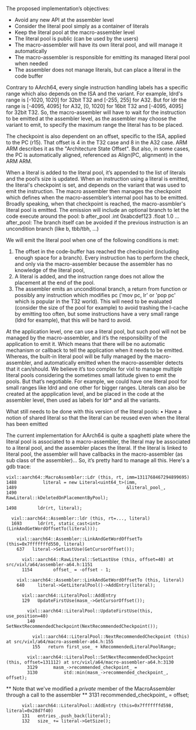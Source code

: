 The proposed implementation’s objectives:
 * Avoid any new API at the assembler level
 * Consider the literal pool simply as a container of literals
 * Keep the literal pool at the macro-assembler level
 * The literal pool is public (can be used by the users)
 * The macro-assembler will have its own literal pool, and will manage
   it automatically
 * The macro-assembler is responsible for emitting its managed literal
   pool when needed
 * The assembler does not manage literals, but can place a literal in the
   code buffer

Contrary to AArch64, every single instruction handling labels has a
specific range which also depends on the ISA and the variant.
For example, ldrd's range is [-1020, 1020] for 32bit T32 and [-255, 255] for
A32.
But for ldr the range is [-4095, 4095] for A32, [0, 1020] for 16bit T32 and
[-4095, 4095] for 32bit T32.
So, the macro-assembler will have to wait for the instruction to be emitted
at the assembler level, as the assembler may choose the variant to emit, to
specify the maximum range the literal has to be placed.

The checkpoint is also dependent on an offset, specific to the ISA,
applied to the PC (r15). That offset is 4 in the T32 case and 8 in the A32
case. ARM ARM describes it as the "Architecture State Offset".
But also, in some cases, the PC is automatically aligned, referenced as
Align(PC, alignment) in the ARM ARM.

When a literal is added to the literal pool, it’s appended to the list of
literals and the pool’s size is updated.
When an instruction using a literal is emitted, the literal's checkpoint
is set, and depends on the variant that was used to emit the instruction.
The macro assembler then manages the checkpoint which defines when the
macro-assembler’s internal pool has to be emitted.
Broadly speaking, when that checkpoint is reached, the macro-assmbler's
literal pool is emitted. The emission will include an optional branch to let the
code execute around the pool:
        b after_pool
        .int 0xabcdef123
        .float 1.0
        ...
    after_pool:
The branch itself can be avoided if the previous instruction is an uncondition
branch (like b, tbb/tbh, ...)

We will emit the literal pool when one of the following conditions is met:
 1. The offset in the code-buffer has reached the checkpoint (including enough
    space for a branch). Every instruction has to perform the check, and only
    via the macro-assembler because the assembler has no knowledge of the literal
    pool,
 2. A literal is added, and the instruction range does not allow the
    placement at the end of the pool.
 3. The assembler emits an unconditional branch, a return from function or
    possibly any instruction which modifies pc ('mov pc, lr' or 'pop pc'
    which is popular in the T32 world). This will need to be evaluated
    (consider the size of the pool for example) to avoid trashing the
    I-cache by emitting too often, but some instructions have a very small
    range (ldrd for example), that this will be hard to avoid.

At the application level, one can use a literal pool, but such pool will
not be managed by the macro-assembler, and it’s the responsibility of the
application to emit it.
Which means that there will be no automatic mechanism or callback to
tell the application when it needs to be emitted. Whereas, the built-in
literal pool will be fully managed by the macro-assembler, and
automatically emitted when the macro-assembler detects that it can/should.
We believe it’s too complex for vixl to manage multiple literal pools
considering the sometimes small latitude given to emit the pools. But
that’s negotiable. For example, we could have one literal pool for small
ranges like ldrd and one other for bigger ranges.
Literals can also be created at the appplication level, and be placed in
the code at the assembler level, then used as labels for ldr* and all
the variants.

What still needs to be done with this version of the literal pools:
 • Have a notion of shared literal so that the literal can be reused
   even when the literal has been emitted

The current implementation for AArch64 is quite a spaghetti plate where
the literal pool is associated to a macro-assembler, the literal may be
associated to a literal pool, and the assembler places the literal. If
the literal is linked to literal pool, the assembler will have callbacks
in the macro-assembler (as sub class of the assembler)... So, it’s pretty
hard to manage all this. Here's a gdb trace:


    vixl::aarch64::MacroAssembler::Ldr (this, rt, imm=1311768467294899695)
    1488          literal = new Literal<uint64_t>(imm,
    1489                                          &literal_pool_,
    1490                                          RawLiteral::kDeletedOnPlacementByPool);

    1498        ldr(rt, literal);

      vixl::aarch64::Assembler::ldr (this, rt=..., literal)
      1693      ldr(rt, static_cast<int>(LinkAndGetWordOffsetTo(literal)));

        vixl::aarch64::Assembler::LinkAndGetWordOffsetTo (this=0x7fffffffd550, literal)
        637   literal->SetLastUse(GetCursorOffset());

          vixl::aarch64::RawLiteral::SetLastUse (this, offset=40) at src/vixl/a64/assembler-a64.h:1151
          1154        offset_ = -offset - 1;

        vixl::aarch64::Assembler::LinkAndGetWordOffsetTo (this, literal)
        640     literal->GetLiteralPool()->AddEntry(literal);

          vixl::aarch64::LiteralPool::AddEntry
          129   UpdateFirstUse(masm_->GetCursorOffset());

            vixl::aarch64::LiteralPool::UpdateFirstUse(this, use_position=40)
            140     SetNextRecommendedCheckpoint(NextRecommendedCheckpoint());

              vixl::aarch64::LiteralPool::NextRecommendedCheckpoint (this) at src/vixl/a64/macro-assembler-a64.h:155
              155   return first_use_ + kRecommendedLiteralPoolRange;

            vixl::aarch64::LiteralPool::SetNextRecommendedCheckpoint (this, offset=131112) at src/vixl/a64/macro-assembler-a64.h:3130
            3129      masm_->recommended_checkpoint_ =
            3130          std::min(masm_->recommended_checkpoint_, offset);
** Note that we've modified a *private* member of the MacroAssembler through a call to the assembler **
            3131      recommended_checkpoint_ = offset;

          vixl::aarch64::LiteralPool::AddEntry (this=0x7fffffffd598, literal=0x28d7f40)
          131   entries_.push_back(literal);
          132   size_ += literal->GetSize();
